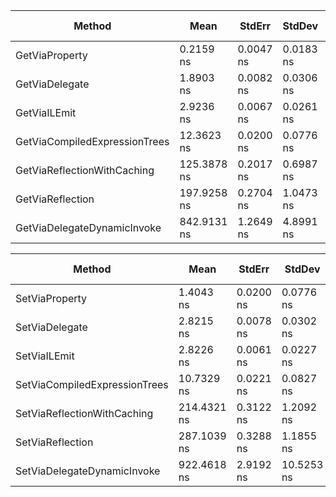 
| Method                           | Mean          | StdErr        | StdDev        | Median        | Scaled       | Scaled-StdDev | Gen 0 | Bytes Allocated/Op |
|----------------------------------|---------------|---------------|---------------|---------------|--------------|----------------|-------|---------------------|
| GetViaProperty                   | 0.2159 ns     | 0.0047 ns     | 0.0183 ns     | 0.2143 ns     | 1.00         | 0.00           | -     | 0.00                |
| GetViaDelegate                   | 1.8903 ns     | 0.0082 ns     | 0.0306 ns     | 1.8830 ns     | 8.82         | 0.74           | -     | 0.00                |
| GetViaILEmit                     | 2.9236 ns     | 0.0067 ns     | 0.0261 ns     | 2.9189 ns     | 13.64        | 1.12           | -     | 0.00                |
| GetViaCompiledExpressionTrees    | 12.3623 ns    | 0.0200 ns     | 0.0776 ns     | 12.3536 ns    | 57.65        | 4.74           | -     | 0.00                |
| GetViaReflectionWithCaching      | 125.3878 ns   | 0.2017 ns     | 0.6987 ns     | 125.4703 ns   | 584.78       | 48.06          | -     | 0.00                |
| GetViaReflection                 | 197.9258 ns   | 0.2704 ns     | 1.0473 ns     | 197.6979 ns   | 923.08       | 75.85          | -     | 0.01                |
| GetViaDelegateDynamicInvoke      | 842.9131 ns   | 1.2649 ns     | 4.8991 ns     | 842.7109 ns   | 3,931.17     | 323.14         | 440.00| 419.04              |


| Method                           | Mean          | StdErr        | StdDev        | Median        | Scaled       | Scaled-StdDev | Gen 0 | Bytes Allocated/Op |
|----------------------------------|---------------|---------------|---------------|---------------|--------------|----------------|-------|---------------------|
| SetViaProperty                   | 1.4043 ns     | 0.0200 ns     | 0.0776 ns     | 1.3699 ns     | 6.55         | 0.64           | -     | 0.00                |
| SetViaDelegate                   | 2.8215 ns     | 0.0078 ns     | 0.0302 ns     | 2.8184 ns     | 13.16        | 1.09           | -     | 0.00                |
| SetViaILEmit                     | 2.8226 ns     | 0.0061 ns     | 0.0227 ns     | 2.8216 ns     | 13.16        | 1.08           | -     | 0.00                |
| SetViaCompiledExpressionTrees    | 10.7329 ns    | 0.0221 ns     | 0.0827 ns     | 10.7111 ns    | 50.06        | 4.12           | -     | 0.00                |
| SetViaReflectionWithCaching      | 214.4321 ns   | 0.3122 ns     | 1.2092 ns     | 214.3265 ns   | 1,000.07     | 82.19          | 104.00| 98.49               |
| SetViaReflection                 | 287.1039 ns   | 0.3288 ns     | 1.1855 ns     | 287.2946 ns   | 1,338.99     | 109.94         | 122.20| 115.63              |
| SetViaDelegateDynamicInvoke      | 922.4618 ns   | 2.9192 ns     | 10.5253 ns    | 921.0714 ns   | 4,302.17     | 355.96         | 403.87| 390.99              |
